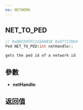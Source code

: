 ```yaml
---
ns: NETWORK
---
```

## NET_TO_PED

```c
// 0xBDCD95FC216A8B3E 0x87717DD4
Ped NET_TO_PED(int netHandle);
```

```
gets the ped id of a network id  
```

## 參數
* **netHandle**: 

## 返回值

